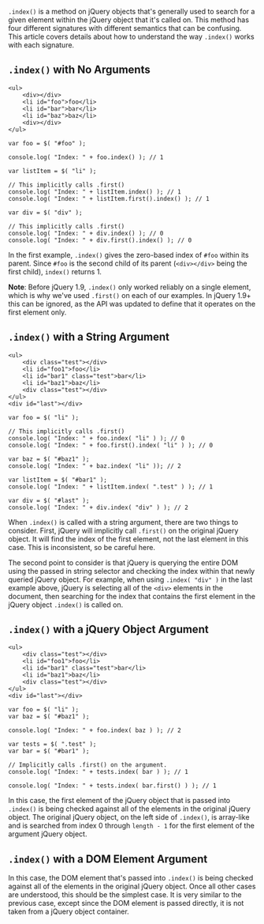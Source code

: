<script>{
	"title": "Using jQuery's .index() Function",
	"level": "intermediate",
	"attribution": [ "John Paul <john@johnkpaul.com>" ]
}</script>

`.index()` is a method on jQuery objects that's generally used to search for a given element within the jQuery object that it's called on. This method has four different signatures with different semantics that can be confusing. This article covers details about how to understand the way `.index()` works with each signature.

## `.index()` with No Arguments

```
<ul>
	<div></div>
	<li id="foo">foo</li>
	<li id="bar">bar</li>
	<li id="baz">baz</li>
	<div></div>
</ul>
```

```
var foo = $( "#foo" );

console.log( "Index: " + foo.index() ); // 1

var listItem = $( "li" );

// This implicitly calls .first()
console.log( "Index: " + listItem.index() ); // 1
console.log( "Index: " + listItem.first().index() ); // 1

var div = $( "div" );

// This implicitly calls .first()
console.log( "Index: " + div.index() ); // 0
console.log( "Index: " + div.first().index() ); // 0
```

In the first example, `.index()` gives the zero-based index of `#foo` within its parent. Since `#foo` is the second child of its parent (`<div></div>` being the first child), `index()` returns 1.


__Note__: Before jQuery 1.9, `.index()` only worked reliably on a single element, which is why we've used `.first()` on each of our examples. In jQuery 1.9+ this can be ignored, as the API was updated to define that it operates on the first element only.

## `.index()` with a String Argument

```
<ul>
	<div class="test"></div>
	<li id="foo1">foo</li>
	<li id="bar1" class="test">bar</li>
	<li id="baz1">baz</li>
	<div class="test"></div>
</ul>
<div id="last"></div>
```

```
var foo = $( "li" );

// This implicitly calls .first()
console.log( "Index: " + foo.index( "li" ) ); // 0
console.log( "Index: " + foo.first().index( "li" ) ); // 0

var baz = $( "#baz1" );
console.log( "Index: " + baz.index( "li" )); // 2

var listItem = $( "#bar1" );
console.log( "Index: " + listItem.index( ".test" ) ); // 1

var div = $( "#last" );
console.log( "Index: " + div.index( "div" ) ); // 2
```

When `.index()` is called with a string argument, there are two things to consider. First, jQuery will implicitly call `.first()` on the original jQuery object. It will find the index of the first element, not the last element in this case. This is inconsistent, so be careful here.

The second point to consider is that jQuery is querying the entire DOM using the passed in string selector and checking the index within that newly queried jQuery object. For example, when using `.index( "div" )` in the last example above, jQuery is selecting all of the `<div>` elements in the document, then searching for the index that contains the first element in the jQuery object `.index()` is called on.

## `.index()` with a jQuery Object Argument

```
<ul>
	<div class="test"></div>
	<li id="foo1">foo</li>
	<li id="bar1" class="test">bar</li>
	<li id="baz1">baz</li>
	<div class="test"></div>
</ul>
<div id="last"></div>
```

```
var foo = $( "li" );
var baz = $( "#baz1" );

console.log( "Index: " + foo.index( baz ) ); // 2

var tests = $( ".test" );
var bar = $( "#bar1" );

// Implicitly calls .first() on the argument.
console.log( "Index: " + tests.index( bar ) ); // 1

console.log( "Index: " + tests.index( bar.first() ) ); // 1
```

In this case, the first element of the jQuery object that is passed into `.index()` is being checked against all of the elements in the original jQuery object.  The original jQuery object, on the left side of `.index()`, is array-like and is searched from index 0 through `length - 1` for the first element of the argument jQuery object.

## `.index()` with a DOM Element Argument

In this case, the DOM element that's passed into `.index()` is being checked against all of the elements in the original jQuery object. Once all other cases are understood, this should be the simplest case. It is very similar to the previous case, except since the DOM element is passed directly, it is not taken from a jQuery object container.
